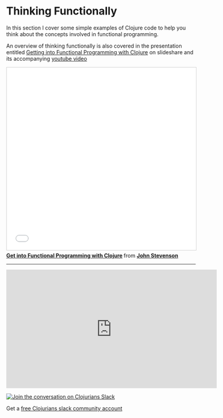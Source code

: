 # Thinking Functionally

In this section I cover some simple examples of Clojure code to help you think about the concepts involved in functional programming.

An overview of thinking functionally is also covered in the presentation entitled [Getting into Functional Programming with Clojure](http://www.slideshare.net/jr0cket/cebit-get-into-functional-programming-with-clojure) on slideshare and its accompanying [youtube video](https://www.youtube.com/watch?v=mEfqULqChZs)

<iframe src="//www.slideshare.net/slideshow/embed_code/key/daIXGzc5g2ykYg" width="595" height="485" frameborder="0" marginwidth="0" marginheight="0" scrolling="no" style="border:1px solid #CCC; border-width:1px; margin-bottom:5px; max-width: 100%;" allowfullscreen> </iframe> <div style="margin-bottom:5px"> <strong> <a href="//www.slideshare.net/JR0cket/cebit-get-into-functional-programming-with-clojure" title="Get into Functional Programming with Clojure" target="_blank">Get into Functional Programming with Clojure</a> </strong> from <strong><a href="//www.slideshare.net/JR0cket" target="_blank">John Stevenson</a></strong> </div>

<hr >

<iframe width="560" height="315" src="https://www.youtube.com/embed/mEfqULqChZs" frameborder="0" allowfullscreen></iframe>


[![Join the conversation on Clojurians Slack](/images/practicalli-slack-channel.png)](https://clojurians.slack.com/messages/practicalli)

Get a [free Clojurians slack community account](https://clojurians.net/)
